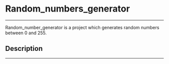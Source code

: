 # Random_numbers_generator

---
Random_number_generator is a project which generates random numbers between 0 and 255.

## Description

---
